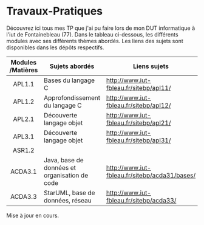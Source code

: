 # Travaux-Pratiques

Découvrez ici tous mes TP que j'ai pu faire lors de mon DUT informatique à l'iut de Fontainebleau (77). Dans le tableau ci-dessous, les différents modules avec ses différents thèmes abordés.
Les liens des sujets sont disponibles dans les dépôts respectifs.



| Modules /Matières | Sujets abordés                 | Liens sujets                           | Répertoire GIT                                               |
| :---------------: | ------------------------------ | -------------------------------------- | ------------------------------------------------------------ |
|      APL1.1       | Bases du langage C             | http://www.iut-fbleau.fr/sitebp/apl11/ | https://github.com/shanalfe/Travaux-Pratiques/tree/master/APL1.1 |
|      APL1.2       | Approfondissement du langage C | http://www.iut-fbleau.fr/sitebp/apl12/ | https://github.com/shanalfe/Travaux-Pratiques/tree/master/APL1.2 |
|      APL2.1       | Découverte langage objet | http://www.iut-fbleau.fr/sitebp/apl21/ | https://github.com/shanalfe/Travaux-Pratiques/tree/master/APL2.1 |
|      APL3.1       | Découverte langage objet | http://www.iut-fbleau.fr/sitebp/apl31/ | https://github.com/shanalfe/Travaux-Pratiques/tree/master/APL3.1 |
|      ASR1.2       |                                |                                        |                                                              |
|      ACDA3.1      |Java, base de données et organisation de code| http://www.iut-fbleau.fr/sitebp/acda31/bases/ |https://github.com/shanalfe/Travaux-Pratiques/tree/master/ACDA3.1 |
|ACDA3.3 | StarUML, base de données, réseau | http://www.iut-fbleau.fr/sitebp/acda33/ | https://github.com/shanalfe/Travaux-Pratiques/tree/master/ACDA3.3 |





Mise à jour en cours.
